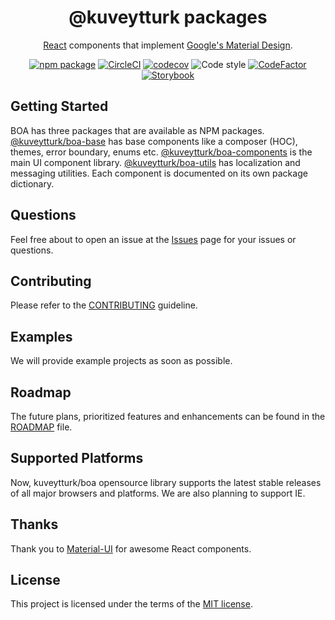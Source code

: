 <h1 align="center">@kuveytturk packages</h1>

<div align="center">

[React](http://facebook.github.io/react/) components that implement [Google's Material Design](https://www.google.com/design/spec/material-design/introduction.html). 

[![npm package](https://img.shields.io/npm/v/@kuveytturk/boa-components/latest.svg)](https://www.npmjs.com/package/@kuveytturk/boa-components)
[![CircleCI](https://circleci.com/gh/kuveytturk/boa.svg?style=shield&circle-token=17c2c9d64b57ee4fa97b2dbf59a59ddf26ac60dd)](https://circleci.com/gh/kuveytturk/boa) [![codecov](https://codecov.io/gh/kuveytturk/boa/branch/master/graph/badge.svg?token=OVabLixPmT)](https://codecov.io/gh/kuveytturk/boa) ![Code style](https://img.shields.io/badge/code_style-prettier-ff69b4.svg)
[![CodeFactor](https://www.codefactor.io/repository/github/kuveytturk/boa/badge)](https://www.codefactor.io/repository/github/kuveytturk/boa)
[![Storybook](https://github.com/storybooks/brand/blob/master/badge/badge-storybook.svg)](https://kuveytturk.github.io/boa)
</div>

## Getting Started

BOA has three packages that are available as NPM packages. [@kuveytturk/boa-base](/packages/base/) has base components like a composer (HOC), themes, error boundary, enums etc. [@kuveytturk/boa-components](/packages/components/) is the main UI component library. [@kuveytturk/boa-utils](/packages/utils/) has localization and messaging utilities. Each component is documented on its own package dictionary.

## Questions

Feel free about to open an issue at the [Issues](https://github.com/kuveytturk/boa/issues) page for your issues or questions.

## Contributing

Please refer to the [CONTRIBUTING](/CONTRIBUTING.md) guideline.

## Examples

We will provide example projects as soon as possible.

## Roadmap

The future plans, prioritized features and enhancements can be found in the [ROADMAP](/ROADMAP.md) file.

## Supported Platforms

Now, kuveytturk/boa opensource library supports the latest stable releases of all major browsers and platforms. We are also planning to support IE.

## Thanks

Thank you to [Material-UI](https://github.com/mui-org/material-ui) for awesome React components.

## License

This project is licensed under the terms of the
[MIT license](/LICENSE).



